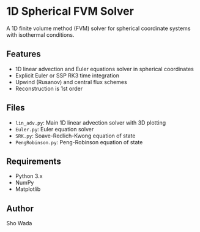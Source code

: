 # 1D Spherical FVM Solver

A 1D finite volume method (FVM) solver for spherical coordinate systems with isothermal conditions.

## Features

- 1D linear advection and Euler equations solver in spherical coordinates
- Explicit Euler or SSP RK3 time integration
- Upwind (Rusanov) and central flux schemes
- Reconstruction is 1st order

## Files

- `lin_adv.py`: Main 1D linear advection solver with 3D plotting
- `Euler.py`: Euler equation solver
- `SRK.py`: Soave-Redlich-Kwong equation of state
- `PengRobinson.py`: Peng-Robinson equation of state

## Requirements

- Python 3.x
- NumPy
- Matplotlib

## Author

Sho Wada
